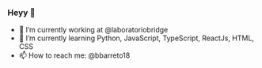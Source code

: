 ### Heyy 👋

- 🔭 I’m currently working at @laboratoriobridge
- 🌱 I’m currently learning Python, JavaScript, TypeScript, ReactJs, HTML, CSS
- 📫 How to reach me: @bbarreto18
